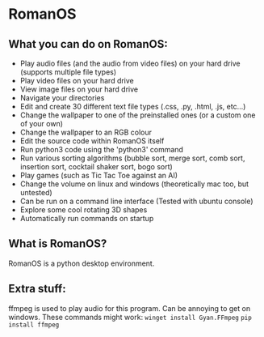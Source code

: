 # RomanOS

## What you can do on RomanOS:
- Play audio files (and the audio from video files) on your hard drive (supports multiple file types)
- Play video files on your hard drive
- View image files on your hard drive
- Navigate your directories
- Edit and create 30 different text file types (.css, .py, .html, .js, etc...)
- Change the wallpaper to one of the preinstalled ones (or a custom one of your own)
- Change the wallpaper to an RGB colour
- Edit the source code within RomanOS itself
- Run python3 code using the 'python3' command
- Run various sorting algorithms (bubble sort, merge sort, comb sort, insertion sort, cocktail shaker sort, bogo sort)
- Play games (such as Tic Tac Toe against an AI)
- Change the volume on linux and windows (theoretically mac too, but untested)
- Can be run on a command line interface (Tested with ubuntu console)
- Explore some cool rotating 3D shapes 
- Automatically run commands on startup 

## What is RomanOS?

RomanOS is a python desktop environment.

## Extra stuff:
ffmpeg is used to play audio for this program. Can be annoying to get on windows.
These commands might work:
```winget install Gyan.FFmpeg```
```pip install ffmpeg```
